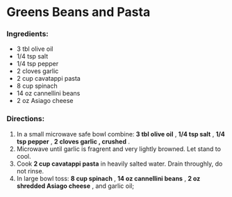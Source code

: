 # Greens Beans and Pasta 

### Ingredients: 
* 3 tbl olive oil
* 1/4 tsp salt
* 1/4 tsp pepper
* 2 cloves garlic
* 2 cup cavatappi pasta
* 8 cup spinach
* 14 oz cannellini beans
* 2 oz Asiago cheese

### Directions: 
1. In a small microwave safe bowl combine: **3 tbl olive oil** , **1/4 tsp salt** , **1/4 tsp pepper** , **2 cloves garlic , crushed** . 
2. Microwave until garlic is fragrent and very lightly browned. Let stand to cool. 
3. Cook **2 cup cavatappi pasta** in heavily salted water. Drain throughly, do not rinse. 
4. In large bowl toss: **8 cup spinach** , **14 oz cannellini beans** , **2 oz shredded Asiago cheese** , and garlic oil; 
